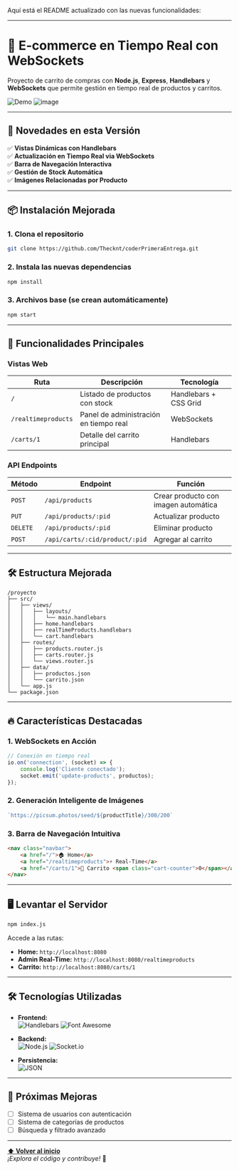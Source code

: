 Aquí está el README actualizado con las nuevas funcionalidades:

---

# 🚀 E-commerce en Tiempo Real con WebSockets

Proyecto de carrito de compras con **Node.js**, **Express**, **Handlebars** y **WebSockets** que permite gestión en tiempo real de productos y carritos.

![Demo](![image](https://github.com/user-attachments/assets/fcf94060-5e69-41f0-a7f0-7ac2f9470837)
)
![image](https://github.com/user-attachments/assets/4fad921e-3258-4132-a99c-bfd181f5cfc3)

---

## 🌟 Novedades en esta Versión

✅ **Vistas Dinámicas con Handlebars**  
✅ **Actualización en Tiempo Real via WebSockets**  
✅ **Barra de Navegación Interactiva**  
✅ **Gestión de Stock Automática**  
✅ **Imágenes Relacionadas por Producto**

---

## 📦 Instalación Mejorada

### 1. Clona el repositorio
```bash
git clone https://github.com/Thecknt/coderPrimeraEntrega.git
```

### 2. Instala las nuevas dependencias
```bash
npm install
```

### 3. Archivos base (se crean automáticamente)
```bash
npm start
```

---

## 🚀 Funcionalidades Principales

### Vistas Web
| Ruta | Descripción | Tecnología |
|------|-------------|------------|
| `/` | Listado de productos con stock | Handlebars + CSS Grid |
| `/realtimeproducts` | Panel de administración en tiempo real | WebSockets |
| `/carts/1` | Detalle del carrito principal | Handlebars |

### API Endpoints
| Método | Endpoint | Función |
|--------|----------|---------|
| `POST` | `/api/products` | Crear producto con imagen automática |
| `PUT` | `/api/products/:pid` | Actualizar producto |
| `DELETE` | `/api/products/:pid` | Eliminar producto |
| `POST` | `/api/carts/:cid/product/:pid` | Agregar al carrito |

---

## 🛠️ Estructura Mejorada

```
/proyecto
├── src/
│   ├── views/
│   │   ├── layouts/
│   │   │   └── main.handlebars
│   │   ├── home.handlebars
│   │   ├── realTimeProducts.handlebars
│   │   └── cart.handlebars
│   ├── routes/
│   │   ├── products.router.js
│   │   ├── carts.router.js
│   │   └── views.router.js
│   ├── data/
│   │   ├── productos.json
│   │   └── carrito.json
│   └── app.js
└── package.json
```

---

## 🔥 Características Destacadas

### 1. WebSockets en Acción
```javascript
// Conexión en tiempo real
io.on('connection', (socket) => {
    console.log('Cliente conectado');
    socket.emit('update-products', productos);
});
```

### 2. Generación Inteligente de Imágenes
```javascript
`https://picsum.photos/seed/${productTitle}/300/200`
```

### 3. Barra de Navegación Intuitiva
```html
<nav class="navbar">
    <a href="/">🏠 Home</a>
    <a href="/realtimeproducts">⚡ Real-Time</a>
    <a href="/carts/1">🛒 Carrito <span class="cart-counter">0</span></a>
</nav>
```

---

## 🖥️ Levantar el Servidor

```bash
npm index.js
```

Accede a las rutas:
- **Home:** `http://localhost:8080`
- **Admin Real-Time:** `http://localhost:8080/realtimeproducts`
- **Carrito:** `http://localhost:8080/carts/1`

---

## 🛠️ Tecnologías Utilizadas

- **Frontend:**  
  ![Handlebars](https://img.shields.io/badge/Handlebars.js-f0772b?style=flat&logo=handlebars.js&logoColor=white)
  ![Font Awesome](https://img.shields.io/badge/Font_Awesome-339AF0?style=flat&logo=font-awesome&logoColor=white)

- **Backend:**  
  ![Node.js](https://img.shields.io/badge/Node.js-339933?style=flat&logo=node.js&logoColor=white)
  ![Socket.io](https://img.shields.io/badge/Socket.io-010101?style=flat&logo=socket.io&logoColor=white)

- **Persistencia:**  
  ![JSON](https://img.shields.io/badge/JSON-Data_Storage-000000?style=flat&logo=json&logoColor=white)

---

## 📌 Próximas Mejoras

- [ ] Sistema de usuarios con autenticación
- [ ] Sistema de categorías de productos
- [ ] Búsqueda y filtrado avanzado

---

**[⬆ Volver al inicio](#-e-commerce-en-tiempo-real-con-websockets)**  
*¡Explora el código y contribuye!* 🚀
